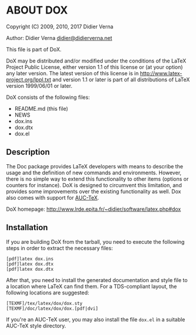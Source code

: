 ABOUT DOX
=========

Copyright (C) 2009, 2010, 2017 Didier Verna

Author: Didier Verna <didier@didierverna.net>

This file is part of DoX.

DoX may be distributed and/or modified under the
conditions of the LaTeX Project Public License, either version 1.1
of this license or (at your option) any later version.
The latest version of this license is in
http://www.latex-project.org/lppl.txt
and version 1.1 or later is part of all distributions of LaTeX
version 1999/06/01 or later.

DoX consists of the following files:

- README.md (this file)
- NEWS
- dox.ins
- dox.dtx
- dox.el


Description
-----------

The Doc package provides LaTeX developers with means to describe the usage and
the definition of new commands and environments. However, there is no simple
way to extend this functionality to other items (options or counters for
instance). DoX is designed to circumvent this limitation, and provides some
improvements over the existing functionality as well. Dox also comes with
support for [AUC-TeX](https://www.gnu.org/software/auctex/).

DoX homepage: http://www.lrde.epita.fr/~didier/software/latex.php#dox


Installation
------------
If you are building DoX from the tarball, you need to execute the following
steps in order to extract the necessary files:

	[pdf]latex dox.ins
	[pdf]latex dox.dtx
	[pdf]latex dox.dtx

After that, you need to install the generated documentation and style file to
a location where LaTeX can find them. For a TDS-compliant layout, the
following locations are suggested:

	[TEXMF]/tex/latex/dox/dox.sty
	[TEXMF]/doc/latex/dox/dox.[pdf|dvi]

If you're an AUC-TeX user, you may also install the file `dox.el` in a
suitable AUC-TeX style directory.
